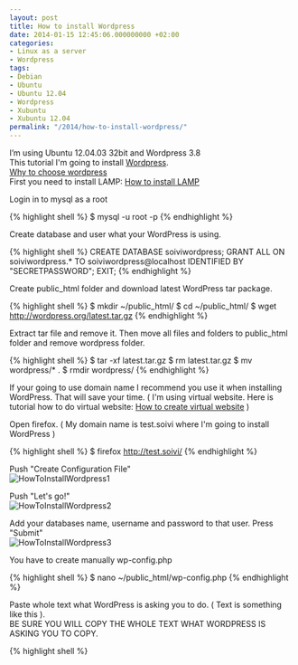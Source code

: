 ```yaml
---
layout: post
title: How to install Wordpress
date: 2014-01-15 12:45:06.000000000 +02:00
categories:
- Linux as a server
- Wordpress
tags:
- Debian
- Ubuntu
- Ubuntu 12.04
- Wordpress
- Xubuntu
- Xubuntu 12.04
permalink: "/2014/how-to-install-wordpress/"
---
```

I’m using Ubuntu 12.04.03 32bit and Wordpress 3.8  
This tutorial I'm going to install [Wordpress](http://en.wikipedia.org/wiki/WordPress).  
[Why to choose wordpress](http://www.lennu.net/best-blogging-platform-is-wordpress/)  
First you need to install LAMP: [How to install LAMP](http://soivi.net/2014/how-to-install-lamp/)

Login in to mysql as a root

{% highlight shell %}
$ mysql -u root -p
{% endhighlight %}

Create database and user what your WordPress is using.

{% highlight shell %}
CREATE DATABASE soiviwordpress;
GRANT ALL ON soiviwordpress.* TO soiviwordpress@localhost IDENTIFIED BY "SECRETPASSWORD";
EXIT;
{% endhighlight %}

Create public_html folder and download latest WordPress tar package.

{% highlight shell %}
$ mkdir ~/public_html/
$ cd ~/public_html/
$ wget http://wordpress.org/latest.tar.gz
{% endhighlight %}

Extract tar file and remove it. Then move all files and folders to public_html folder and remove wordpress folder.

{% highlight shell %}
$ tar -xf latest.tar.gz
$ rm latest.tar.gz
$ mv wordpress/* .
$ rmdir wordpress/
{% endhighlight %}

If your going to use domain name I recommend you use it when installing WordPress. That will save your time. ( I'm using virtual website. Here is tutorial how to do virtual website: [How to create virtual website](http://soivi.net/2014/how-to-create-virtual-website/) )

Open firefox. ( My domain name is test.soivi where I'm going to install WordPress )

{% highlight shell %}
$ firefox http://test.soivi/
{% endhighlight %}

Push "Create Configuration File"  
![HowToInstallWordpress1](/assets/2014/01/HowToInstallWordpress1.png)

Push "Let's go!"  
![HowToInstallWordpress2](/assets/2014/01/HowToInstallWordpress2.png)

Add your databases name, username and password to that user. Press "Submit"  
![HowToInstallWordpress3](/assets/2014/01/HowToInstallWordpress3.png)

You have to create manually wp-config.php

{% highlight shell %}
$ nano ~/public_html/wp-config.php
{% endhighlight %}

Paste whole text what WordPress is asking you to do. ( Text is something like this ).  
BE SURE YOU WILL COPY THE WHOLE TEXT WHAT WORDPRESS IS ASKING YOU TO COPY.

{% highlight shell %}
<?php
/**
 * The base configurations of the WordPress.
 *
 * This file has the following configurations: MySQL settings, Table Prefix,
...
...
...
  /** Sets up WordPress vars and included files. */
  require_once(ABSPATH . 'wp-settings.php');
{% endhighlight %}

After you have copied wp-config.php press "Run the install"  
![HowToInstallWordpress4](/assets/2014/01/HowToInstallWordpress4.png)

Add your WordPress information. DON'T FORGET TO ALLOW SEARCH ENGINES TO INDEX YOUR SITE. This means you get more hits from search engines and people will find your blog.  
![HowToInstallWordpress5](/assets/2014/01/HowToInstallWordpress5.png)

You have successfully installed WordPress. Now you can Log in  
![HowToInstallWordpress6](/assets/2014/01/HowToInstallWordpress6.png)

Add your username and password what you gave to WordPress. (NOT THE DATABASE USER AND PASSWORD)  
![HowToInstallWordpress7](/assets/2014/01/HowToInstallWordpress7.png)

Now you can create test post. So you can be sure WordPress really working. Remember to publish your post!  
![HowToInstallWordpress8](/assets/2014/01/HowToInstallWordpress8.png)

Post is published and WordPress is working  
![HowToInstallWordpress9](/assets/2014/01/HowToInstallWordpress9.png)

Now you have successfully installed WordPress and tested it really works.